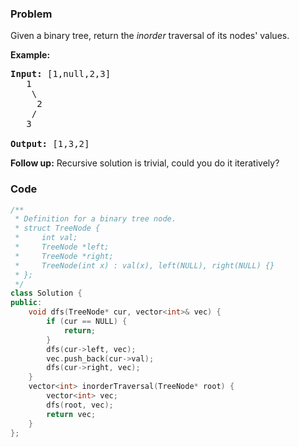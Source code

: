 ### Problem
<p>Given a binary tree, return the <em>inorder</em> traversal of its nodes&#39; values.</p>

<p><strong>Example:</strong></p>

<pre>
<strong>Input:</strong> [1,null,2,3]
   1
    \
     2
    /
   3

<strong>Output:</strong> [1,3,2]</pre>

<p><strong>Follow up:</strong> Recursive solution is trivial, could you do it iteratively?</p>


### Code
```cpp
/**
 * Definition for a binary tree node.
 * struct TreeNode {
 *     int val;
 *     TreeNode *left;
 *     TreeNode *right;
 *     TreeNode(int x) : val(x), left(NULL), right(NULL) {}
 * };
 */
class Solution {
public:
    void dfs(TreeNode* cur, vector<int>& vec) {
        if (cur == NULL) {
            return;
        } 
        dfs(cur->left, vec);
        vec.push_back(cur->val);
        dfs(cur->right, vec);
    }
    vector<int> inorderTraversal(TreeNode* root) {
        vector<int> vec;
        dfs(root, vec);
        return vec;
    }
};
```
